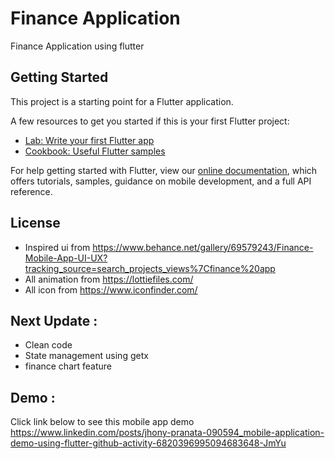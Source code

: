 # Finance Application

Finance Application using flutter

## Getting Started

This project is a starting point for a Flutter application.

A few resources to get you started if this is your first Flutter project:

- [Lab: Write your first Flutter app](https://flutter.dev/docs/get-started/codelab)
- [Cookbook: Useful Flutter samples](https://flutter.dev/docs/cookbook)

For help getting started with Flutter, view our
[online documentation](https://flutter.dev/docs), which offers tutorials,
samples, guidance on mobile development, and a full API reference.

## License

- Inspired ui from https://www.behance.net/gallery/69579243/Finance-Mobile-App-UI-UX?tracking_source=search_projects_views%7Cfinance%20app
- All animation from https://lottiefiles.com/
- All icon from https://www.iconfinder.com/

## Next Update :
- Clean code
- State management using getx
- finance chart feature

## Demo :
Click link below to see this mobile app demo
https://www.linkedin.com/posts/jhony-pranata-090594_mobile-application-demo-using-flutter-github-activity-6820396995094683648-JmYu
